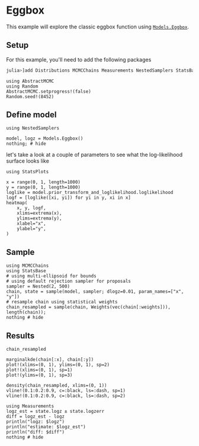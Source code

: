 # Eggbox

This example will explore the classic eggbox function using [`Models.Eggbox`](@ref).

## Setup

For this example, you'll need to add the following packages
```julia
julia>]add Distributions MCMCChains Measurements NestedSamplers StatsBase StatsPlots
```

```@setup eggbox
using AbstractMCMC
using Random
AbstractMCMC.setprogress!(false)
Random.seed!(8452)
```

## Define model

```@example eggbox
using NestedSamplers

model, logz = Models.Eggbox()
nothing; # hide
```

let's take a look at a couple of parameters to see what the log-likelihood surface looks like

```@example eggbox
using StatsPlots

x = range(0, 1, length=1000)
y = range(0, 1, length=1000)
loglike = model.prior_transform_and_loglikelihood.loglikelihood
logf = [loglike([xi, yi]) for yi in y, xi in x]
heatmap(
    x, y, logf,
    xlims=extrema(x),
    ylims=extrema(y),
    xlabel="x",
    ylabel="y",
)
```

## Sample

```@example eggbox
using MCMCChains
using StatsBase
# using multi-ellipsoid for bounds
# using default rejection sampler for proposals
sampler = Nested(2, 500)
chain, state = sample(model, sampler; dlogz=0.01, param_names=["x", "y"])
# resample chain using statistical weights
chain_resampled = sample(chain, Weights(vec(chain[:weights])), length(chain));
nothing # hide
```

## Results

```@example eggbox
chain_resampled
```

```@example eggbox
marginalkde(chain[:x], chain[:y])
plot!(xlims=(0, 1), ylims=(0, 1), sp=2)
plot!(xlims=(0, 1), sp=1)
plot!(ylims=(0, 1), sp=3)
```

```@example eggbox
density(chain_resampled, xlims=(0, 1))
vline!(0.1:0.2:0.9, c=:black, ls=:dash, sp=1)
vline!(0.1:0.2:0.9, c=:black, ls=:dash, sp=2)
```

```@example eggbox
using Measurements
logz_est = state.logz ± state.logzerr
diff = logz_est - logz
println("logz: $logz")
println("estimate: $logz_est")
println("diff: $diff")
nothing # hide
```
